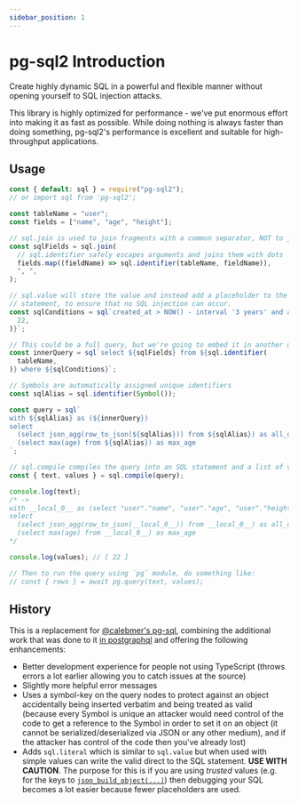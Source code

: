 ```yaml
---
sidebar_position: 1
---
```


# pg-sql2 Introduction

Create highly dynamic SQL in a powerful and flexible manner without opening yourself to SQL injection attacks.

This library is highly optimized for performance - we've put enormous effort into making it as fast as possible. While doing nothing is always faster than doing something, pg-sql2's performance is excellent and suitable for high-throughput applications.

## Usage

```js
const { default: sql } = require("pg-sql2");
// or import sql from 'pg-sql2';

const tableName = "user";
const fields = ["name", "age", "height"];

// sql.join is used to join fragments with a common separator, NOT to join tables!
const sqlFields = sql.join(
  // sql.identifier safely escapes arguments and joins them with dots
  fields.map((fieldName) => sql.identifier(tableName, fieldName)),
  ", ",
);

// sql.value will store the value and instead add a placeholder to the SQL
// statement, to ensure that no SQL injection can occur.
const sqlConditions = sql`created_at > NOW() - interval '3 years' and age > ${sql.value(
  22,
)}`;

// This could be a full query, but we're going to embed it in another query safely
const innerQuery = sql`select ${sqlFields} from ${sql.identifier(
  tableName,
)} where ${sqlConditions}`;

// Symbols are automatically assigned unique identifiers
const sqlAlias = sql.identifier(Symbol());

const query = sql`
with ${sqlAlias} as (${innerQuery})
select
  (select json_agg(row_to_json(${sqlAlias})) from ${sqlAlias}) as all_data,
  (select max(age) from ${sqlAlias}) as max_age
`;

// sql.compile compiles the query into an SQL statement and a list of values
const { text, values } = sql.compile(query);

console.log(text);
/* ->
with __local_0__ as (select "user"."name", "user"."age", "user"."height" from "user" where created_at > NOW() - interval '3 years' and age > $1)
select
  (select json_agg(row_to_json(__local_0__)) from __local_0__) as all_data,
  (select max(age) from __local_0__) as max_age
*/

console.log(values); // [ 22 ]

// Then to run the query using `pg` module, do something like:
// const { rows } = await pg.query(text, values);
```

## History

This is a replacement for [@calebmer's pg-sql](https://www.npmjs.com/package/pg-sql), combining the additional work that was done to it [in postgraphql](https://github.com/postgraphql/postgraphql/blob/9c36d7e9b9ad74e665de18964fd2554f9f639903/src/postgres/utils/sql.ts) and offering the following enhancements:

- Better development experience for people not using TypeScript (throws errors a lot earlier allowing you to catch issues at the source)
- Slightly more helpful error messages
- Uses a symbol-key on the query nodes to protect against an object accidentally being inserted verbatim and being treated as valid (because every Symbol is unique an attacker would need control of the code to get a reference to the Symbol in order to set it on an object (it cannot be serialized/deserialized via JSON or any other medium), and if the attacker has control of the code then you've already lost)
- Adds `sql.literal` which is similar to `sql.value` but when used with simple values can write the valid direct to the SQL statement. **USE WITH CAUTION**. The purpose for this is if you are using _trusted_ values (e.g. for the keys to [`json_build_object(...)`](https://www.postgresql.org/docs/9.6/static/functions-json.html)) then debugging your SQL becomes a lot easier because fewer placeholders are used.

